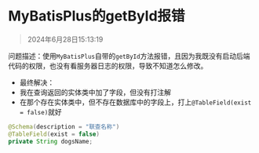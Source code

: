 # MyBatisPlus的getById报错

> 2024年6月28日15:13:19

问题描述：使用`MyBatisPlus`自带的`getById`方法报错，且因为我既没有启动后端代码的权限，也没有看服务器日志的权限，导致不知道怎么修改。

* 最终解决：
* 我在查询返回的实体类中加了字段，但没有打注解
* 在那个存在实体类中，但不存在数据库中的字段上，打上`@TableField(exist = false)`就好

```java
@Schema(description = "联查名称")
@TableField(exist = false)
private String dogsName;
```

